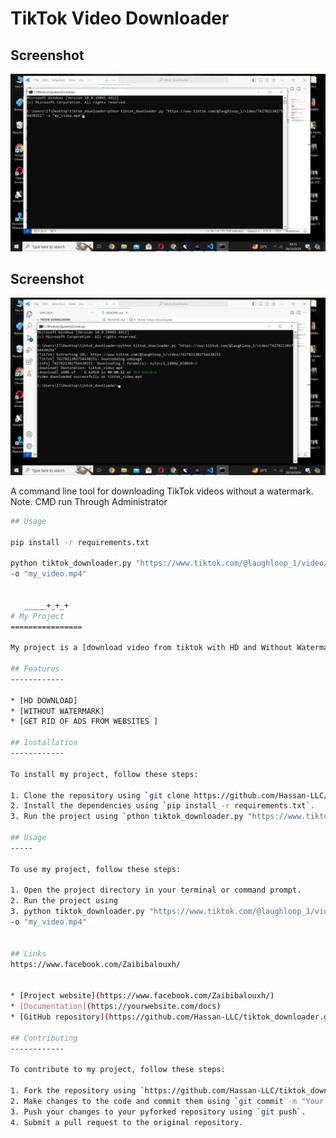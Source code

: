 # TikTok Video Downloader

<h2>Screenshot</h2>
<p align="center">
  <img src="https://github.com/Hassan-LLC/tiktok_downloader/raw/master/Screenshot%20(47).png" alt="Screenshot (47)" />
</p>

<h2>Screenshot</h2>
<p align="center">
  <img src="https://github.com/Hassan-LLC/tiktok_downloader/blob/master/Screenshot%20(48).png" alt="Screenshot (47)" />
</p>



A command line tool for downloading TikTok videos without a watermark.
Note. CMD run Through Administrator
```bash
## Usage

pip install -r requirements.txt

python tiktok_downloader.py "https://www.tiktok.com/@laughloop_1/video/7427821302754430251" 
-o "my_video.mp4" 


   _____+_+_+
# My Project
================

My project is a [download video from tiktok with HD and Without Watermark].

## Features
------------

* [HD DOWNLOAD]
* [WITHOUT WATERMARK]
* [GET RID OF ADS FROM WEBSITES ]

## Installation
------------

To install my project, follow these steps:

1. Clone the repository using `git clone https://github.com/Hassan-LLC/tiktok_downloader.git
2. Install the dependencies using `pip install -r requirements.txt`.
3. Run the project using `pthon tiktok_downloader.py "https://www.tiktok.com/@laughloop_1/video/7427821302754430251" -o "my_video.mp4"

## Usage
-----

To use my project, follow these steps:

1. Open the project directory in your terminal or command prompt.
2. Run the project using
3. python tiktok_downloader.py "https://www.tiktok.com/@laughloop_1/video/7427821302754430251" 
-o "my_video.mp4"


## Links
https://www.facebook.com/Zaibibalouxh/


* [Project website](https://www.facebook.com/Zaibibalouxh/)
* [Documentation](https://yourwebsite.com/docs)
* [GitHub repository](https://github.com/Hassan-LLC/tiktok_downloader.git)

## Contributing
------------

To contribute to my project, follow these steps:

1. Fork the repository using `https://github.com/Hassan-LLC/tiktok_downloader.git`.
2. Make changes to the code and commit them using `git commit -m "Your commit message"`.
3. Push your changes to your pyforked repository using `git push`.
4. Submit a pull request to the original repository.